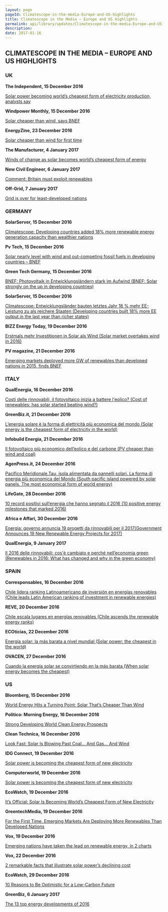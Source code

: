 ```yaml
---
layout: page
pageId: Climatescope-in-the-media-Europe-and-US-highlights
title: Climatescope in the Media – Europe and US Highlights
permalink: api/library/updates/Climatescope-in-the-media-Europe-and-US-highlights.json
description: 
date: 2017-01-16
---
```

## CLIMATESCOPE IN THE MEDIA – EUROPE AND US HIGHLIGHTS


### UK

<strong> The Independent, 15 December 2016 </strong>

<a href="http://ind.pn/2hJAzUL">Solar power becoming world’s cheapest form of electricity production, analysts say</a>


<strong>Windpower Monthly, 15 December 2016 </strong>

<a href="http://bit.ly/2gJ8Dvr">Solar cheaper than wind, says BNEF</a>

<strong> EnergyZine, 23 December 2016 </strong>

<a href="http://bit.ly/2hfQOHw">Solar cheaper than wind for first time</a>


<strong> The Manufacturer, 4 January 2017 </strong>

<a href="http://bit.ly/2iI6lBq">Winds of change as solar becomes world’s cheapest form of energy</a>


<strong> New Civil Engineer,  6 January 2017 </strong>

<a href="http://bit.ly/2jvn5sr"> Comment: Britain must exploit renewables</a>


<strong> Off-Grid, 7 January 2017 </strong>

<a href="http://bit.ly/2igrK0t"> Grid is over for least-developed nations</a>


### GERMANY


<strong> SolarServer, 15 December 2016 </strong>

<a href="http://bit.ly/2hNxvHj">Climatescope: Developing countries added 18% more renewable energy generation capacity than wealthier nations </a>

<strong> Pv Tech, 15 December 2016 </strong>

<a href="http://bit.ly/2hoSSxA">Solar nearly level with wind and out-competing fossil fuels in developing countries – BNEF</a>

<strong> Green Tech Germany, 15 December 2016 </strong>

<a href="http://bit.ly/2j84GFE"> BNEF: Photovoltaik in Entwicklungsländern stark im Aufwind (BNEF: Solar strongly on the up in developing countries)</a>


<strong> SolarServer, 15 December 2016 </strong>

<a href="http://bit.ly/2igBfNc"> Climatescope: Entwicklungsländer bauten letztes Jahr 18 % mehr EE-Leistung zu als reichere Staaten (Developing countries built 18% more EE output in the last year than richer states)</a>


<strong> BIZZ Energy Today, 19 December 2016 </strong>

<a href="http://bit.ly/2j1qTTt">Erstmals mehr Investitionen in Solar als Wind (Solar market overtakes wind in 2016) </a>


<strong>PV magazine, 21 December 2016 </strong>

<a href="http://bit.ly/2ib5zNG">Emerging markets deployed more GW of renewables than developed nations in 2015, finds BNEF</a>


### ITALY

<strong> QualEnergia, 16 December 2016 </strong>

<a href="http://bit.ly/2j6RhgK">Costi delle rinnovabili, il fotovoltaico inizia a battere l'eolico? (Cost of renewables: has solar started beating wind?) </a>


<strong> GreenBiz.it, 21 December 2016 </strong>

<a href="https://www.greenbiz.it/energia/fotovoltaico/15338-energia-solare-economica ">L’energia solare è la forma di elettricità più economica del mondo (Solar energy is the cheapest form of electricity in the world)  </a>


<strong> Infobuild Energia, 21 December 2016 </strong>

<a href="http://bit.ly/2igPQIn ">Il fotovoltaico più economico dell’eolico e del carbone (PV cheaper than wind and coal) </a>


<strong> AgenPress.it, 24 December 2016 </strong>

<a href="http://bit.ly/2jvQDGu">Pacifico Meridionale.Tau, isola alimentata da pannelli solari. La forma di energia più economica del Mondo (South pacific island powered by solar panels. The most economical form of world energy) </a>


<strong> LifeGate, 28 December 2016 </strong>

<a href="http://bit.ly/2j73Rg5">10 record positivi sull’energia che hanno segnato il 2016 (10 positive energy milestones that marked 2016) </a>


<strong>Africa e Affari, 30 December 2016 </strong>

<a href="http://bit.ly/2j1Egmn">Energia: governo annuncia 19 progetti da rinnovabili per il 2017(Government Announces 19 New Renewable Energy Projects for 2017) </a>


<strong> QualEnergia, 9 January 2017 </strong>

<a href="http://bit.ly/2idDgNe">Il 2016 delle rinnovabili: cos'è cambiato e perché nell’economia green (Renewables in 2016: What has changed and why in the green economy) </a>


### SPAIN


<strong> Corresponsables, 16 December 2016 </strong>

<a href="http://bit.ly/2iGFAKr"> Chile lidera ranking Latinoamericano de inversión en energías renovables (Chile leads Latin American ranking of investment in renewable energies)  </a>


<strong> REVE, 20 December 2016 </strong>

<a href="http://bit.ly/2jEaeZc">Chile escala lugares en energías renovables (Chile ascends the renewable energy ranks) </a>


<strong> ECOticias, 22 December 2016 </strong>

<a href="http://bit.ly/2izdpzT">Energía solar: la más barata a nivel mundial (Solar power: the cheapest in the world) </a>


<strong> OVACEN, 27 December 2016 </strong>

<a href="http://bit.ly/2hXWFDF">Cuando la energía solar se convirtiendo en la más barata (When solar energy becomes the cheapest) </a>


### US


<strong> Bloomberg, 15 December 2016 </strong>

<a href="http://bloom.bg/2h3nZf3"> World Energy Hits a Turning Point: Solar That’s Cheaper Than Wind</a>


<strong> Politico: Morning Energy, 16 December 2016 </strong>

<a href="http://politi.co/2jE0bU7">Strong Developing World Clean Energy Prospects</a>


<strong> Clean Technica, 16 December 2016 </strong>

<a href="http://bit.ly/2hG41b1">Look Fast: Solar Is Blowing Past Coal… And Gas… And Wind</a>


<strong> IDG Connect, 19 December 2016 </strong>

<a href="http://bit.ly/2jEkFYO">Solar power is becoming the cheapest form of new electricity</a>


<strong> Computerworld, 19 December 2016 </strong>

<a href="http://bit.ly/2h4NjVS">Solar power is becoming the cheapest form of new electricity</a>


<strong> EcoWatch, 19 December 2016 </strong>

<a href="http://bit.ly/2h81NVb">It’s Official: Solar Is Becoming World’s Cheapest Form of New Electricity </a>


<strong> GreentechMedia, 19 December 2016 </strong>

<a href="http://bit.ly/2hMRB1i">For the First Time, Emerging Markets Are Deploying More Renewables Than Developed Nations</a>


<strong> Vox, 19 December 2016 </strong>

<a href="http://bit.ly/2h4bvI6">Emerging nations have taken the lead on renewable energy, in 2 charts</a>


<strong> Vox, 22 December 2016 </strong>

<a href="http://bit.ly/2huVlDO">2 remarkable facts that illustrate solar power’s declining cost</a>


<strong> EcoWatch, 29 December 2016 </strong>

<a href="http://bit.ly/2iJbu8O">10 Reasons to Be Optimistic for a Low-Carbon Future</a>


<strong> GreenBiz, 6 January 2017 </strong>

<a href="http://bit.ly/2iYxPQA">The 13 top energy developments of 2016 </a>
